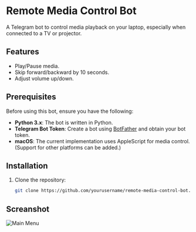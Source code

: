 # Remote Media Control Bot

A Telegram bot to control media playback on your laptop, especially when connected to a TV or projector.

## Features
- Play/Pause media.
- Skip forward/backward by 10 seconds.
- Adjust volume up/down.

## Prerequisites

Before using this bot, ensure you have the following:

- **Python 3.x**: The bot is written in Python.
- **Telegram Bot Token**: Create a bot using [BotFather](https://core.telegram.org/bots#botfather) and obtain your bot token.
- **macOS**: The current implementation uses AppleScript for media control. (Support for other platforms can be added.)

## Installation
1. Clone the repository:
   ```bash
   git clone https://github.com/yourusername/remote-media-control-bot.git
   
## Screanshot
![Main Menu](assets/screenshot.jpg)